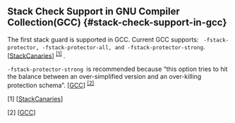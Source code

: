 <!--- @file
  README.md for Stack Canaries - Stack Check Support in GCC

  Copyright (c) 2018, Intel Corporation. All rights reserved.<BR>

  Redistribution and use in source (original document form) and 'compiled'
  forms (converted to PDF, epub, HTML and other formats) with or without
  modification, are permitted provided that the following conditions are met:

  1) Redistributions of source code (original document form) must retain the
     above copyright notice, this list of conditions and the following
     disclaimer as the first lines of this file unmodified.

  2) Redistributions in compiled form (transformed to other DTDs, converted to
     PDF, epub, HTML and other formats) must reproduce the above copyright
     notice, this list of conditions and the following disclaimer in the
     documentation and/or other materials provided with the distribution.

  THIS DOCUMENTATION IS PROVIDED BY TIANOCORE PROJECT "AS IS" AND ANY EXPRESS OR
  IMPLIED WARRANTIES, INCLUDING, BUT NOT LIMITED TO, THE IMPLIED WARRANTIES OF
  MERCHANTABILITY AND FITNESS FOR A PARTICULAR PURPOSE ARE DISCLAIMED. IN NO
  EVENT SHALL TIANOCORE PROJECT  BE LIABLE FOR ANY DIRECT, INDIRECT, INCIDENTAL,
  SPECIAL, EXEMPLARY, OR CONSEQUENTIAL DAMAGES (INCLUDING, BUT NOT LIMITED TO,
  PROCUREMENT OF SUBSTITUTE GOODS OR SERVICES; LOSS OF USE, DATA, OR PROFITS;
  OR BUSINESS INTERRUPTION) HOWEVER CAUSED AND ON ANY THEORY OF LIABILITY,
  WHETHER IN CONTRACT, STRICT LIABILITY, OR TORT (INCLUDING NEGLIGENCE OR
  OTHERWISE) ARISING IN ANY WAY OUT OF THE USE OF THIS DOCUMENTATION, EVEN IF
  ADVISED OF THE POSSIBILITY OF SUCH DAMAGE.

-->

## Stack Check Support in GNU Compiler Collection(GCC) {#stack-check-support-in-gcc}

The first stack guard is supported in GCC. Current GCC supports: ` -fstack-protector, -fstack-protector-all, and -fstack-protector-strong`.[[StackCanaries](http://en.wikipedia.org/wiki/Buffer_overflow_protection)]  <sup>[[1]](#footnote1)</sup>   .

`-fstack-protector-strong `is recommended because “this option tries to hit the balance between an over-simplified version and an over-killing protection schema”. [[GCC](https://docs.google.com/document/d/1xXBH6rRZue4f296vGt9YQcuLVQHeE516stHwt8)] <sup>[[2]](#footnote2)</sup>  


<a name="footnote1">[1]</a> [[StackCanaries](http://en.wikipedia.org/wiki/Buffer_overflow_protection)]

<a name="footnote2">[2]</a> [[GCC](https://docs.google.com/document/d/1xXBH6rRZue4f296vGt9YQcuLVQHeE516stHwt8)]


